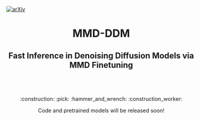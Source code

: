 [![arXiv](https://img.shields.io/badge/arXiv-2301.07969-b31b1b.svg?style=for-the-badge)](https://arxiv.org/abs/2301.07969)

# <p align='center'> MMD-DDM </p>
## <p align='center'>Fast Inference in Denoising Diffusion Models via MMD Finetuning</p>
</div>
<br><br>
<p align="center">:construction: :pick: :hammer_and_wrench: :construction_worker:</p>
<p align="center">Code and pretrained models will be released soon!</p>

